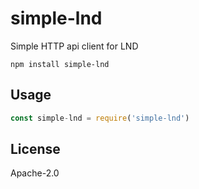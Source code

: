 # simple-lnd

Simple HTTP api client for LND

```
npm install simple-lnd
```

## Usage

``` js
const simple-lnd = require('simple-lnd')
```

## License

Apache-2.0
